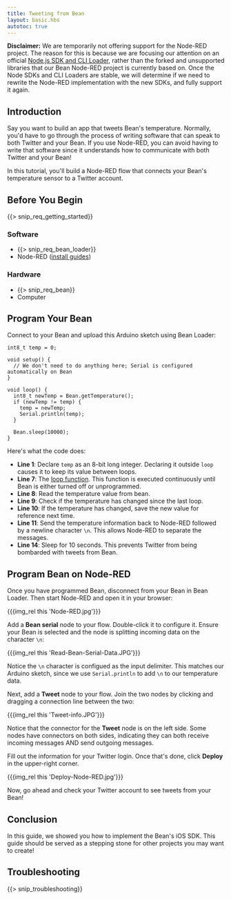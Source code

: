 ```yaml
---
title: Tweeting from Bean
layout: basic.hbs
autotoc: true
---
```


**Disclaimer:** We are temporarily not offering support for the Node-RED project. The reason for this is because we are focusing our attention on an official [Node.js SDK and CLI Loader](../../node-sdk/overview/), rather than the forked and unsupported libraries that our Bean Node-RED project is currently based on. Once the Node SDKs and CLI Loaders are stable, we will determine if we need to rewrite the Node-RED implementation with the new SDKs, and fully support it again.

## Introduction

Say you want to build an app that tweets Bean's temperature. Normally, you'd have to go through the process of writing software that can speak to both Twitter and your Bean. If you use Node-RED, you can avoid having to write that software since it understands how to communicate with both Twitter and your Bean!

In this tutorial, you'll build a Node-RED flow that connects your Bean's temperature sensor to a Twitter account.

## Before You Begin

{{> snip_req_getting_started}}

### Software

* {{> snip_req_bean_loader}}
* Node-RED ([install guides](../installation))

### Hardware

* {{> snip_req_bean}}
* Computer

## Program Your Bean

Connect to your Bean and upload this Arduino sketch using Bean Loader:

```
int8_t temp = 0;

void setup() {
  // We don't need to do anything here; Serial is configured automatically on Bean
}

void loop() {
  int8_t newTemp = Bean.getTemperature();
  if (newTemp != temp) {
    temp = newTemp;
    Serial.println(temp);
  }

  Bean.sleep(10000);
}

```
Here's what the code does:

* **Line 1**: Declare `temp` as an 8-bit long integer. Declaring it outside `loop` causes it to keep its value between loops.
* **Line 7**: The [loop function](https://www.arduino.cc/en/Reference/Loop). This function is executed continuously until Bean is either turned off or unprogrammed.
* **Line 8**: Read the temperature value from bean.
* **Line 9**: Check if the temperature has changed since the last loop.
* **Line 10**: If the temperature has changed, save the new value for reference next time.
* **Line 11**: Send the temperature information back to Node-RED followed by a newline character `\n`. This allows Node-RED to separate the messages.
* **Line 14**: Sleep for 10 seconds. This prevents Twitter from being bombarded with tweets from Bean.

## Program Bean on Node-RED

Once you have programmed Bean, disconnect from your Bean in Bean Loader. Then start Node-RED and open it in your browser:

{{{img_rel this 'Node-RED.jpg'}}}

Add a **Bean serial** node to your flow. Double-click it to configure it. Ensure your Bean is selected and the node is splitting incoming data on the character `\n`:

{{{img_rel this 'Read-Bean-Serial-Data.JPG'}}}

Notice the `\n` character is configued as the input delimiter. This matches our Arduino sketch, since we use `Serial.println` to add `\n` to our temperature data.

Next, add a **Tweet** node to your flow. Join the two nodes by clicking and dragging a connection line between the two:

{{{img_rel this 'Tweet-info.JPG'}}}

Notice that the connector for the **Tweet** node is on the left side. Some nodes have connectors on both sides, indicating they can both receive incoming messages AND send outgoing messages.

Fill out the information for your Twitter login. Once that's done, click **Deploy** in the upper-right corner.

{{{img_rel this 'Deploy-Node-RED.jpg'}}}

Now, go ahead and check your Twitter account to see tweets from your Bean!

## Conclusion

In this guide, we showed you how to implement the Bean's iOS SDK.  This guide should be served as a stepping stone for other projects you may want to create!

## Troubleshooting

{{> snip_troubleshooting}}
